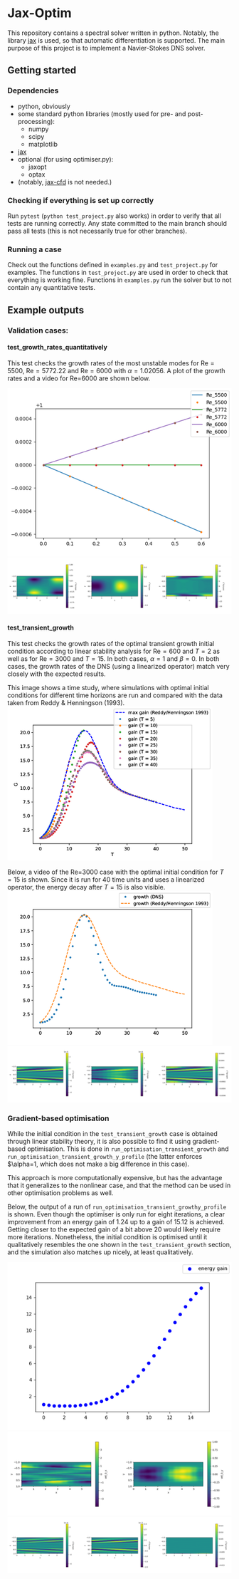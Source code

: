 # Jax-Optim

This repository contains a spectral solver written in python. Notably, the
library [jax](https://github.com/google/jax) is used, so that automatic
differentiation is supported. The main purpose of this project is to implement a
Navier-Stokes DNS solver. 

## Getting started

### Dependencies

- python, obviously
- some standard python libraries (mostly used for pre- and post-processing):
    - numpy
    - scipy
    - matplotlib
- [jax](https://github.com/google/jax)
- optional (for using optimiser.py):
    - jaxopt
    - optax
- (notably, [jax-cfd](https://github.com/google/jax-cfd) is not needed.)

### Checking if everything is set up correctly

Run `pytest` (`python test_project.py` also works) in order to verify that all
tests are running correctly.  Any state committed to the main branch should pass
all tests (this is not necessarily true for other branches).

### Running a case

Check out the functions defined in `examples.py` and `test_project.py` for examples. The
functions in `test_project.py` are used in order to check that everything is working
fine. Functions in `examples.py` run the solver but to not contain any
quantitative tests.

## Example outputs

### Validation cases:

#### test_growth_rates_quantitatively

This test checks the growth rates of the most unstable modes for $\text{Re}=5500$,
$\text{Re}=5772.22$ and $\text{Re}=6000$ with $\alpha=1.02056$. A plot of the growth rates and a video for Re=6000 are shown below.

![Growth rates]( ./img/energy_growth_rates.png )
![Growth at Re=6000]( ./img/Re_6000_growth.gif )

#### test_transient_growth

This test checks the growth rates of the optimal transient growth initial
condition according to linear stability analysis for $\text{Re}=600$ and $T=2$ as well as
for $\text{Re}=3000$ and $T=15$. In both cases, $\alpha=1$ and $\beta=0$.
In both cases, the growth rates of
the DNS (using a linearized operator) match very closely with the expected results.

This image shows a time study, where simulations with optimal initial conditions
for different time horizons are run and compared with the data taken from Reddy
& Henningson (1993).
![Growth rates for different times]( ./img/energy_t_final.png )

Below, a video of the Re=3000 case with the optimal initial condition for $T=15$
is shown. Since it is run for 40 time units and uses a linearized operator, the
energy decay after $T=15$ is also visible.
![Growth rates for different times]( ./img/energy_t.png )
![Maximum growth]( ./img/Re_3000_transient_growth.gif )

### Gradient-based optimisation

While the initial condition in the `test_transient_growth` case is obtained
through linear stability theory, it is also possible to find it using
gradient-based optimisation.  This is done in
`run_optimisation_transient_growth` and
`run_optimisation_transient_growth_y_profile` (the latter enforces $\alpha=1,
which does not make a big difference in this case).

This approach is more computationally expensive, but has the advantage that it
generalizes to the nonlinear case, and that the method can be used in other
optimisation problems as well.

Below, the output of a run of `run_optimisation_transient_growthy_profile` is shown. 
Even though the optimiser is only run for eight iterations, a clear improvement
from an energy gain of $1.24$ up to a gain of $15.12$ is achieved. Getting closer to 
the expected gain of a bit above $20$ would likely require more iterations.
Nonetheless, the initial condition is optimised until it qualitatively resembles
the one shown in the `test_transient_growth` section, and the simulation
also matches up nicely, at least qualitatively.

![Energy gain over time]( ./img/energy_t_opt_final.png )
![Optimisation of the initial condition]( ./img/Re_3000_transient_growth_initial.gif )
![Simulation using the optimised initial condition]( ./img/Re_3000_transient_growth_optimiser.gif )
